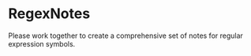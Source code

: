 # RegexNotes
Please work together to create a comprehensive set of notes for regular expression symbols.
